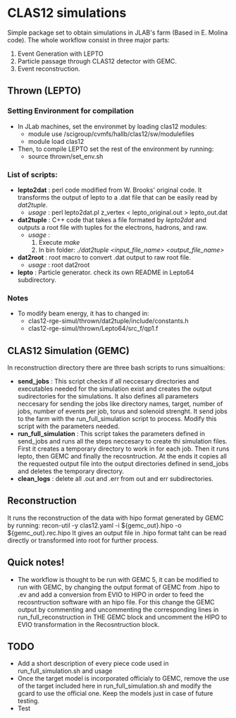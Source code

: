 # CLAS12 simulations
Simple package set to obtain simulations in JLAB's farm (Based in E. Molina code).
The whole workflow consist in three major parts:
1. Event Generation with LEPTO
2. Particle passage through CLAS12 detector with GEMC.
3. Event reconstruction.

## Thrown (LEPTO)
### Setting Environment for compilation
- In JLab machines, set the environmet by loading clas12 modules:
  - module use /scigroup/cvmfs/hallb/clas12/sw/modulefiles
  - module load clas12
- Then, to compile LEPTO set the rest of the environment by running:
  - source thrown/set_env.sh

### List of scripts:
- **lepto2dat** : perl code modified from W. Brooks' original code. It transforms the output of lepto to a .dat file that can be easily read by *dat2tuple*.
    - *usage* : perl lepto2dat.pl z_vertex < lepto_original.out > lepto_out.dat
- **dat2tuple** : C++ code that takes a file formated by *lepto2dat* and outputs a root file with tuples for the electrons, hadrons, and raw.
    - *usage* :
       1. Execute *make*
       2. In bin folder: *./dat2tuple <input_file_name> <output_file_name>*
- **dat2root** : root macro to convert .dat output to raw root file.
    - *usage* : root dat2root
- **lepto** : Particle generator. check its own README in Lepto64 subdirectory.

### Notes
- To modify beam energy, it has to changed in:
  - clas12-rge-simul/thrown/dat2tuple/include/constants.h
  - clas12-rge-simul/thrown/Lepto64/src_f/qp1.f

## CLAS12 Simulation (GEMC)
In reconstruction directory there are three bash scripts to runs simualtions:
- **send_jobs** : This script checks if all neccesary directories and executables needed for the simulation exist and creates the output sudirectories for the simulations. It also defines all parameters neccesary for sending the jobs like directory names, target, number of jobs, number of events per job, torus and solenoid strenght. It send jobs to the farm with the run_full_simulation script to process. Modify this script with the parameters needed.
- **run_full_simulation** : This script takes the parameters defined in send_jobs and runs all the steps neccesary to create thi simulation files. First it creates a temporary directory to work in for each job. Then it runs lepto, then GEMC and finally the recosntruction. At the ends it copies all the requested output file into the output directories defined in send_jobs and deletes the temporary directory.
- **clean_logs** : delete all .out and .err from out and err subdirectories.

## Reconstruction
It runs the reconstruction of the data with hipo format generated by GEMC by running:
recon-util -y clas12.yaml -i ${gemc_out}.hipo -o ${gemc_out}.rec.hipo
It gives an output file in .hipo format taht can be read directly or transformed into root for further process.

## Quick notes!
- The workflow is thought to be run with GEMC 5, it can be modified to run with GEMC, by changing the output format of GEMC from .hipo to .ev and add a conversion from EVIO to HIPO in order to feed the recosntruction software with an hipo file. For this change the GEMC output by commenting and uncommenting the corresponding lines in run_full_reconstruction in THE GEMC block and uncomment the HIPO to EVIO transformation in the Recosntruction block.

## TODO
- Add a short description of every piece code used in run_full_simulation.sh and usage
- Once the target model is incorporated officialy to GEMC, remove the use of the target included here in run_full_simulation.sh and modify the gcard to use the official one. Keep the models just in case of future testing.
- Test